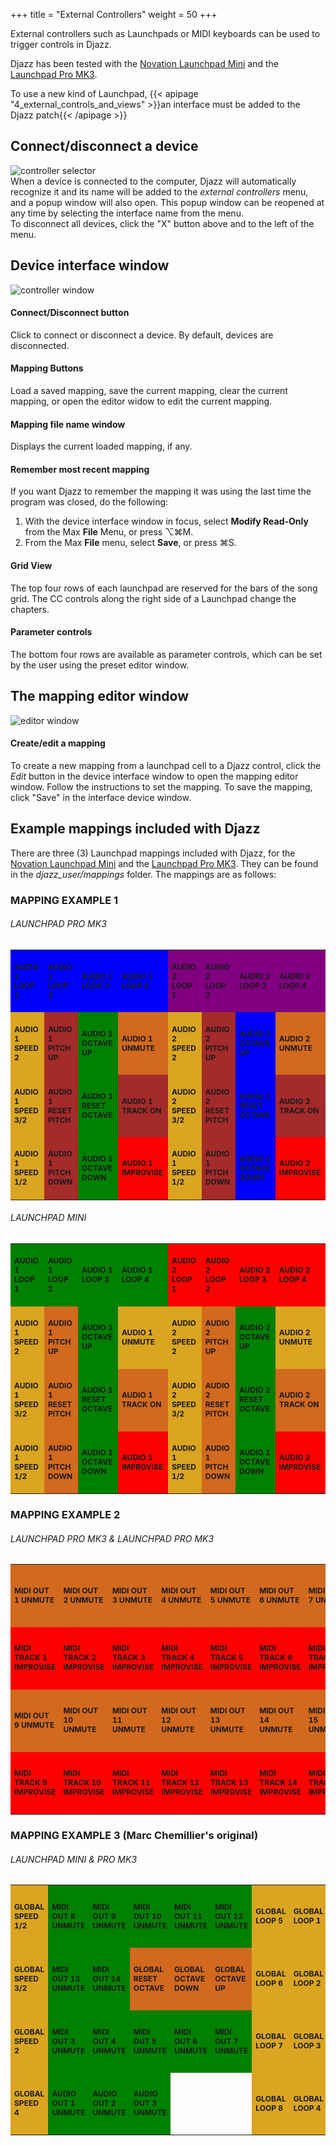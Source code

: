 +++
title = "External Controllers"
weight = 50
+++

External controllers such as Launchpads or MIDI keyboards can be used to trigger controls in Djazz.  

Djazz has been tested with the [Novation Launchpad Mini](https://novationmusic.com/products/launchpad-mini-mk3?srsltid=AfmBOorZuro5Jhp9EVRYpPUCse3BTIyn-qjvLLBOxDN12salslF5fxE1) and the [Launchpad Pro MK3](https://novationmusic.com/products/launchpad-pro-mk3?srsltid=AfmBOopLs9R1iUVXI_b4RXoBS45-QtDn7rCuFcB5o6HAp6749z2mEWDi).

To use a new kind of Launchpad, {{< apipage "4_external_controls_and_views" >}}an interface must be added to the Djazz patch{{< /apipage >}}


## Connect/disconnect a device
![controller selector](images/controller-select.png)  
When a device is connected to the computer, Djazz will automatically recognize it and its name will be added to the _external controllers_ menu, and a popup window will also open.
This popup window can be reopened at any time by selecting the interface name from the menu.  
To disconnect all devices, click the "X" button above and to the left of the menu.  

## Device interface window
![controller window](images/controller-window.png)  
#### Connect/Disconnect button
Click to connect or disconnect a device. By default, devices are disconnected.
#### Mapping Buttons
Load a saved mapping, save the current mapping, clear the current mapping, or open the editor widow to edit the current mapping.  
#### Mapping file name window
Displays the current loaded mapping, if any.  
#### Remember most recent mapping
If you want Djazz to remember the mapping it was using the last time the program was closed, do the following:
1. With the device interface window in focus, select **Modify Read-Only** from the Max **File** Menu, or press ⌥⌘M.
2. From the Max **File** menu, select **Save**, or press ⌘S.

#### Grid View
The top four rows of each launchpad are reserved for the bars of the song grid. The CC controls along the right side of a Launchpad change the chapters.

#### Parameter controls
The bottom four rows are available as parameter controls, which can be set by the user using the preset editor window.

## The mapping editor window
![editor window](images/controller-edit-mapping-window.png)  

#### Create/edit a mapping
To create a new mapping from a launchpad cell to a Djazz control, click the _Edit_ button in the device interface window to open the mapping editor window. Follow the instructions to set the mapping. To save the mapping, click "Save" in the interface device window.  

## Example mappings included with Djazz

There are three (3) Launchpad mappings included with Djazz, for the [Novation Launchpad Mini](https://novationmusic.com/products/launchpad-mini-mk3?srsltid=AfmBOorZuro5Jhp9EVRYpPUCse3BTIyn-qjvLLBOxDN12salslF5fxE1) and the [Launchpad Pro MK3](https://novationmusic.com/products/launchpad-pro-mk3?srsltid=AfmBOopLs9R1iUVXI_b4RXoBS45-QtDn7rCuFcB5o6HAp6749z2mEWDi).  They can be found in the _djazz_user/mappings_ folder.  The mappings are as follows:

<style>
table.lp_mapping tbody tr td {
    border-width: medium;
    border-color: black;
    table-layout: fixed;
    height: 100px;
    width: 100px;
    table-layout: fixed;
    font-weight: bold;
    font-size: 12px;

}

table.lp_mapping tbody tr td { 

}


table.lp_mapping tbody tr td.green { 
    background-color: green;
}

table.lp_mapping tbody tr td.red { 
    background-color: red;
}

table.lp_mapping tbody tr td.blue { 
    background-color: blue;
}

table.lp_mapping tbody tr td.yellow { 
    background-color: goldenrod;
}

table.lp_mapping tbody tr td.orange { 
    background-color: chocolate;
}

table.lp_mapping tbody tr td.purple { 
    background-color: purple;
}


table.lp_mapping tbody tr td.brown { 
    background-color: brown;
}

</style>


### MAPPING EXAMPLE 1
###### LAUNCHPAD PRO MK3

<table class="lp_mapping">
<tdead>
</tdead>
<tbody>
<tr>
    <td class="blue" >AUDIO 1 LOOP 1</td>
    <td class="blue" >AUDIO 1 LOOP 2</td>
    <td class="blue" >AUDIO 1 LOOP 3</td>
    <td class="blue" >AUDIO 1 LOOP 4</td>
    <td class="purple">AUDIO 2 LOOP 1</td>
    <td class="purple">AUDIO 2 LOOP 2</td>
    <td class="purple">AUDIO 2 LOOP 3</td>
    <td class="purple">AUDIO 2 LOOP 4</td>
</tr>
<tr>
    <td class="yellow">AUDIO 1 SPEED 2</td>
    <td class="brown">AUDIO 1 PITCH UP</td>
    <td class="green" >AUDIO 1 OCTAVE UP</td>
    <td class="orange">AUDIO 1 UNMUTE</td>
    <td class="yellow">AUDIO 2 SPEED 2</td>
    <td class="brown">AUDIO 2 PITCH UP</td>
    <td class="blue" >AUDIO 2 OCTAVE UP</td>
    <td class="orange">AUDIO 2 UNMUTE</td>
</tr>
<tr>
    <td class="yellow">AUDIO 1 SPEED 3/2</td>
    <td class="brown">AUDIO 1 RESET PITCH</td>
    <td class="green" >AUDIO 1 RESET OCTAVE</td>
    <td class="brown">AUDIO 1 TRACK ON</td>
    <td class="yellow">AUDIO 2 SPEED 3/2</td>
    <td class="brown">AUDIO 2 RESET PITCH</td>
    <td class="blue" >AUDIO 2 RESET OCTAVE</td>
    <td class="brown">AUDIO 2 TRACK ON</td>
</tr>
<tr>
    <td class="yellow">AUDIO 1 SPEED 1/2</td>
    <td class="brown">AUDIO 1 PITCH DOWN</td>
    <td class="green">AUDIO 1 OCTAVE DOWN</td>
    <td class="red"   >AUDIO 1 IMPROVISE</td>
    <td class="yellow">AUDIO 1 SPEED 1/2</td>
    <td class="brown">AUDIO 1 PITCH DOWN</td>
    <td class="blue">AUDIO 1 OCTAVE DOWN</td>
    <td class="red"   >AUDIO 2 IMPROVISE</td>

</tr>
</tbody>
</table>


###### LAUNCHPAD MINI
<table class="lp_mapping">
<tdead>
</tdead>
<tbody>
<tr>
    <td class="green" >AUDIO 1 LOOP 1</td>
    <td class="green" >AUDIO 1 LOOP 2</td>
    <td class="green" >AUDIO 1 LOOP 3</td>
    <td class="green" >AUDIO 1 LOOP 4</td>
    <td class="red">AUDIO 2 LOOP 1</td>
    <td class="red">AUDIO 2 LOOP 2</td>
    <td class="red">AUDIO 2 LOOP 3</td>
    <td class="red">AUDIO 2 LOOP 4</td>
</tr>
<tr>
    <td class="yellow">AUDIO 1 SPEED 2</td>
    <td class="orange">AUDIO 1 PITCH UP</td>
    <td class="green" >AUDIO 1 OCTAVE UP</td>
    <td class="yellow">AUDIO 1 UNMUTE</td>
    <td class="yellow">AUDIO 2 SPEED 2</td>
    <td class="orange">AUDIO 2 PITCH UP</td>
    <td class="green" >AUDIO 2 OCTAVE UP</td>
    <td class="yellow">AUDIO 2 UNMUTE</td>
</tr>
<tr>
    <td class="yellow">AUDIO 1 SPEED 3/2</td>
    <td class="orange">AUDIO 1 RESET PITCH</td>
    <td class="green" >AUDIO 1 RESET OCTAVE</td>
    <td class="orange">AUDIO 1 TRACK ON</td>
    <td class="yellow">AUDIO 2 SPEED 3/2</td>
    <td class="orange">AUDIO 2 RESET PITCH</td>
    <td class="green" >AUDIO 2 RESET OCTAVE</td>
    <td class="orange">AUDIO 2 TRACK ON</td>
</tr>
<tr>
    <td class="yellow">AUDIO 1 SPEED 1/2</td>
    <td class="orange">AUDIO 1 PITCH DOWN</td>
    <td class="green">AUDIO 1 OCTAVE DOWN</td>
    <td class="red"   >AUDIO 1 IMPROVISE</td>
    <td class="yellow">AUDIO 1 SPEED 1/2</td>
    <td class="orange">AUDIO 1 PITCH DOWN</td>
    <td class="green">AUDIO 1 OCTAVE DOWN</td>
    <td class="red"   >AUDIO 2 IMPROVISE</td>

</tr>
</tbody>
</table>



### MAPPING EXAMPLE 2
###### LAUNCHPAD PRO MK3 & LAUNCHPAD PRO MK3

<table class="lp_mapping">
<tdead>
</tdead>
<tbody>
<tr>
    <td class="orange">MIDI OUT 1 UNMUTE</td>
    <td class="orange">MIDI OUT 2 UNMUTE</td>
    <td class="orange">MIDI OUT 3 UNMUTE</td>
    <td class="orange">MIDI OUT 4 UNMUTE</td>
    <td class="orange">MIDI OUT 5 UNMUTE</td>
    <td class="orange">MIDI OUT 6 UNMUTE</td>
    <td class="orange">MIDI OUT 7 UNMUTE</td>
    <td class="orange">MIDI OUT 8 UNMUTE</td>
</tr>
<tr>
    <td class="red"   >MIDI TRACK 1 IMPROVISE</td>
    <td class="red"   >MIDI TRACK 2 IMPROVISE</td>
    <td class="red"   >MIDI TRACK 3 IMPROVISE</td>
    <td class="red"   >MIDI TRACK 4 IMPROVISE</td>
    <td class="red"   >MIDI TRACK 5 IMPROVISE</td>
    <td class="red"   >MIDI TRACK 6 IMPROVISE</td>
    <td class="red"   >MIDI TRACK 7 IMPROVISE</td>
    <td class="red"   >MIDI TRACK 8 IMPROVISE</td>
</tr>
<tr>
    <td class="orange">MIDI OUT 9 UNMUTE</td>
    <td class="orange">MIDI OUT 10 UNMUTE</td>
    <td class="orange">MIDI OUT 11 UNMUTE</td>
    <td class="orange">MIDI OUT 12 UNMUTE</td>
    <td class="orange">MIDI OUT 13 UNMUTE</td>
    <td class="orange">MIDI OUT 14 UNMUTE</td>
    <td class="orange">MIDI OUT 15 UNMUTE</td>
    <td></td>
</tr>

<tr>
    <td class="red"   >MIDI TRACK 9 IMPROVISE</td>
    <td class="red"   >MIDI TRACK 10 IMPROVISE</td>
    <td class="red"   >MIDI TRACK 11 IMPROVISE</td>
    <td class="red"   >MIDI TRACK 12 IMPROVISE</td>
    <td class="red"   >MIDI TRACK 13 IMPROVISE</td>
    <td class="red"   >MIDI TRACK 14 IMPROVISE</td>
    <td class="red"   >MIDI TRACK 15 IMPROVISE</td>
    <td></td>

</tr>
</tbody>
</table>


### MAPPING EXAMPLE 3 (Marc Chemillier's original)
###### LAUNCHPAD MINI & PRO MK3
<table class="lp_mapping">
<tdead>
</tdead>
<tbody>
<tr>
    <td class="yellow" >GLOBAL SPEED 1/2</td>
    <td class="green" >MIDI OUT 8 UNMUTE</td>
    <td class="green" >MIDI OUT 9 UNMUTE</td>
    <td class="green" >MIDI OUT 10 UNMUTE</td>
    <td class="green">MIDI OUT 11 UNMUTE</td>
    <td class="green">MIDI OUT 12 UNMUTE</td>
    <td class="yellow">GLOBAL LOOP 5</td>
    <td class="yellow">GLOBAL LOOP 1</td>
</tr>
<tr>
    <td class="yellow" >GLOBAL SPEED 3/2</td>
    <td class="green" >MIDI OUT 13 UNMUTE</td>
    <td class="green" >MIDI OUT 14 UNMUTE</td>
    <td class="orange" >GLOBAL RESET OCTAVE</td>
    <td class="orange">GLOBAL OCTAVE DOWN</td>
    <td class="orange">GLOBAL OCTAVE UP</td>
    <td class="yellow">GLOBAL LOOP 6</td>
    <td class="yellow">GLOBAL LOOP 2</td>
</tr>
<tr>
    <td class="yellow" >GLOBAL SPEED 2</td>
    <td class="green" >MIDI OUT 3 UNMUTE</td>
    <td class="green" >MIDI OUT 4 UNMUTE</td>
    <td class="green" >MIDI OUT 5 UNMUTE</td>
    <td class="green">MIDI OUT 6 UNMUTE</td>
    <td class="green">MIDI OUT 7 UNMUTE</td>
    <td class="yellow">GLOBAL LOOP 7</td>
    <td class="yellow">GLOBAL LOOP 3</td>
</tr>
<tr>
    <td class="yellow">GLOBAL SPEED 4</td>
    <td class="green">AUDIO OUT 1 UNMUTE</td>
    <td class="green">AUDIO OUT 2 UNMUTE</td>
    <td class="green">AUDIO OUT 3 UNMUTE</td>
    <td></td>
    <td></td>
    <td class="yellow">GLOBAL LOOP 8</td>
    <td class="yellow">GLOBAL LOOP 4</td>

</tr>
</tbody>
</table>

